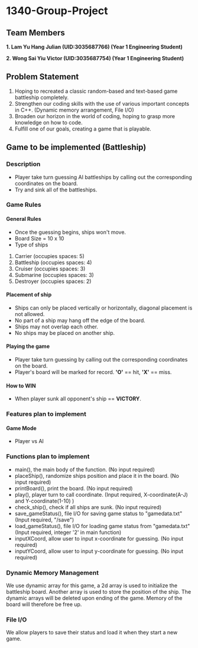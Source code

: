 # 1340-Group-Project
## Team Members
**1. Lam Yu Hang Julian (UID:3035687766) (Year 1 Engineering Student)**

**2. Wong Sai Yiu Victor (UID:3035687754) (Year 1 Engineering Student)**

## Problem Statement
1. Hoping to recreated a classic random-based and text-based game battleship completely. 
2. Strengthen our coding skills with the use of various important concepts in C++. (Dynamic memory arrangement, File I/O)
3. Broaden our horizon in the world of coding, hoping to grasp more knowledge on how to code.
4. Fulfill one of our goals, creating a game that is playable.

## Game to be implemented (Battleship)
### Description
- Player take turn guessing AI battleships by calling out the corresponding coordinates on the board.
- Try and sink all of the battleships.

### Game Rules
#### General Rules
- Once the guessing begins, ships won't move.
- Board Size = 10 x 10
- Type of ships
1. Carrier (occupies spaces: 5)
2. Battleship (occupies spaces: 4)
3. Cruiser (occupies spaces: 3)
4. Submarine (occupies spaces: 3)
5. Destroyer (occupies spaces: 2)

#### Placement of ship
- Ships can only be placed vertically or horizontally, diagonal placement is not allowed. 
- No part of a ship may hang off the edge of the board.  
- Ships may not overlap each other.  
- No ships may be placed on another ship. 

#### Playing the game
- Player take turn guessing by calling out the corresponding coordinates on the board.
- Player's board will be marked for record. **'O'** == hit, **'X'** == miss.

#### How to WIN
- When player sunk all opponent's ship == **VICTORY**.

### Features plan to implement
#### Game Mode 
- Player vs AI

### Functions plan to implement
- main(), the main body of the function. (No input required)
- placeShip(), randomize ships position and place it in the board. (No input required)
- printBoard(), print the board. (No input required)
- play(), player turn to call coordinate. (Input required, X-coordinate(A-J) and Y-coordinate(1-10) )
- check_ship(), check if all ships are sunk. (No input required)
- save_gameStatus(), file I/O for saving game status to "gamedata.txt" (Input required, "/save")
- load_gameStatus(), file I/O for loading game status from "gamedata.txt" (Input required, integer '2' in main function)
- inputXCoord, allow user to input x-coordinate for guessing. (No input required)
- inputYCoord, allow user to input y-coordinate for guessing. (No input required)

### Dynamic Memory Management
We use dynamic array for this game, a 2d array is used to initialize the battleship board. Another array is used to store the position of the ship. The dynamic arrays will be deleted upon ending of the game. Memory of the board will therefore be free up.

### File I/O
We allow players to save their status and load it when they start a new game.

